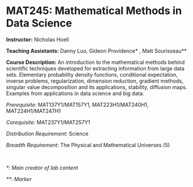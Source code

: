 # MAT245: Mathematical Methods in Data Science

**Instructor:** Nicholas Hoell

**Teaching Assistants:** Danny Luo, Gideon Providence\* , Matt Sourisseau\*\*

**Course Description:** An introduction to the mathematical methods behind scientific techniques developed for extracting information from large data sets. Elementary probability density functions, conditional expectation, inverse problems, regularization, dimension reduction, gradient methods, singular value decomposition and its applications, stability, diffusion maps. Examples from applications in data science and big data. 

*Prerequisite:* MAT137Y1/MAT157Y1, MAT223H1/MAT240H1, MAT224H1/MAT247H1

*Corequisite:* MAT237Y1/MAT257Y1

*Distribution Requirement:* Science

*Breadth Requirement:* The Physical and Mathematical Universes (5)

<br>
  
*\*: Main creator of lab content*

*\*\*: Marker*

